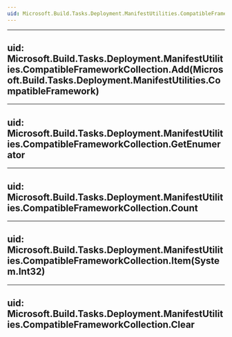 ```yaml
---
uid: Microsoft.Build.Tasks.Deployment.ManifestUtilities.CompatibleFrameworkCollection
---
```


---
uid: Microsoft.Build.Tasks.Deployment.ManifestUtilities.CompatibleFrameworkCollection.Add(Microsoft.Build.Tasks.Deployment.ManifestUtilities.CompatibleFramework)
---

---
uid: Microsoft.Build.Tasks.Deployment.ManifestUtilities.CompatibleFrameworkCollection.GetEnumerator
---

---
uid: Microsoft.Build.Tasks.Deployment.ManifestUtilities.CompatibleFrameworkCollection.Count
---

---
uid: Microsoft.Build.Tasks.Deployment.ManifestUtilities.CompatibleFrameworkCollection.Item(System.Int32)
---

---
uid: Microsoft.Build.Tasks.Deployment.ManifestUtilities.CompatibleFrameworkCollection.Clear
---
